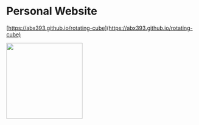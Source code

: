 # Personal Website
[https://abx393.github.io/rotating-cube](https://abx393.github.io/rotating-cube)

<img src="assets/Animation.gif" width="200" height="200">
